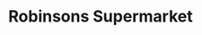 ---
title: "Robinsons Supermarket"
url: /paranaque/robinsons-supermarket-west-service-road/
shop: supermarket
---